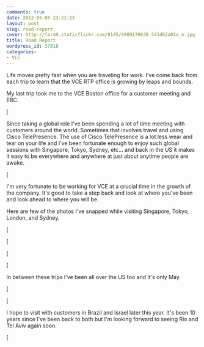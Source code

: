 ```yaml
---
comments: true
date: 2012-05-05 23:21:13
layout: post
slug: road-report
cover: http://farm9.staticflickr.com/8145/6989170638_541d62a01a_n.jpg
title: Road Report
wordpress_id: 37818
categories:
- VCE
---
```


Life moves pretty fast when you are traveling for work. I've come back from each trip to learn that the VCE RTP office is growing by leaps and bounds.

My last trip took me to the VCE Boston office for a customer meeting and EBC.

[

Since taking a global role I've been spending a lot of time meeting with customers around the world. Sometimes that involves travel and using Cisco TelePresence. The use of Cisco TelePresence is a lot less wear and tear on your life and I've been fortunate enough to enjoy such global sessions with Singapore, Tokyo, Sydney, etc… and back in the US it makes it easy to be everywhere and anywhere at just about anytime people are awake.

[

I'm very fortunate to be working for VCE at a crucial time in the growth of the company. It's good to take a step back and look at where you've been and look ahead to where you will be.

Here are few of the photos I've snapped while visiting Singapore, Tokyo, London, and Sydney.

[



[



[



[

In between these trips I've been all over the US too and it's only May. 

[



[




I hope to visit with customers in Brazil and Israel later this year. It's been 10 years since I've been back to both but I'm looking forward to seeing Rio and Tel Aviv again soon.

[
